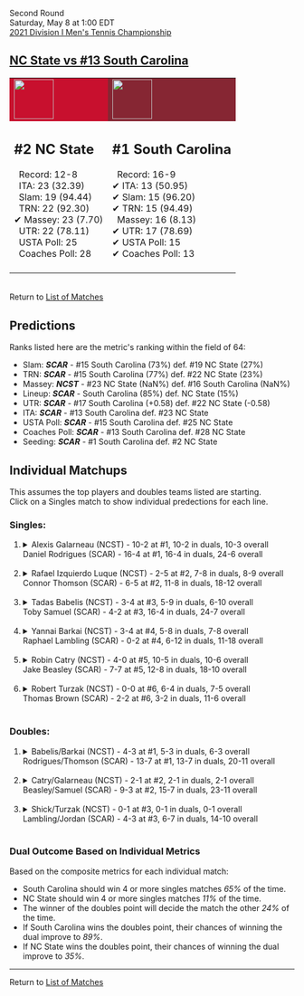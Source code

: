 Second Round  
Saturday, May 8 at 1:00 EDT  
[2021 Division I Men's Tennis Championship](../index.md)  
## [NC State vs #13 South Carolina](https://www.ncaa.com/game/5833408)  

<table><tr style="background-color: #d9d9d9 !important"><td style="background-color: #C8102E !important"><img src="https://www.ncaa.com/sites/default/files/images/logos/schools/n/north-carolina-st.70.png" width="70" height="70" /></td><td style="background-color: #862633 !important"><img src="https://www.ncaa.com/sites/default/files/images/logos/schools/s/south-carolina.70.png" width="70" height="70" /></td></tr><tr>
<td>  

<h2>#2 NC State</h2>  
&nbsp; Record: 12-8<br>  
&nbsp; ITA: 23 (32.39)<br>  
&nbsp; Slam: 19 (94.44)<br>  
&nbsp; TRN: 22 (92.30)<br>  
&#10004; Massey: 23 (7.70)<br>  
&nbsp; UTR: 22 (78.11)<br>  
&nbsp; USTA Poll: 25<br>  
&nbsp; Coaches Poll: 28<br>  
<br>  

</td>
<td>  

<h2>#1 South Carolina</h2>  
&nbsp; Record: 16-9<br>  
&#10004; ITA: 13 (50.95)<br>  
&#10004; Slam: 15 (96.20)<br>  
&#10004; TRN: 15 (94.49)<br>  
&nbsp; Massey: 16 (8.13)<br>  
&#10004; UTR: 17 (78.69)<br>  
&#10004; USTA Poll: 15<br>  
&#10004; Coaches Poll: 13<br>  
<br>  

</td>
</tr></table>  


<br>Return to [List of Matches](../index.md)  

## Predictions  

Ranks listed here are the metric's ranking within the field of 64:  
- Slam: ***SCAR*** - #15 South Carolina (73%) def. #19 NC State (27%)  
- TRN: ***SCAR*** - #15 South Carolina (77%) def. #22 NC State (23%)  
- Massey: ***NCST*** - #23 NC State (NaN%) def. #16 South Carolina (NaN%)  
- Lineup: ***SCAR*** - South Carolina (85%) def. NC State (15%)  
- UTR: ***SCAR*** - #17 South Carolina (+0.58) def. #22 NC State (-0.58)  
- ITA: ***SCAR*** - #13 South Carolina def. #23 NC State  
- USTA Poll: ***SCAR*** - #15 South Carolina def. #25 NC State  
- Coaches Poll: ***SCAR*** - #13 South Carolina def. #28 NC State  
- Seeding: ***SCAR*** - #1 South Carolina def. #2 NC State  

## Individual Matchups  
This assumes the top players and doubles teams listed are starting.  
Click on a Singles match to show individual predections for each line.  

### Singles:  

<ol>
<li><details>
<summary markdown="span">Alexis Galarneau (NCST) - 10-2 at #1, 10-2 in duals, 10-3 overall<br>Daniel Rodrigues (SCAR) - 16-4 at #1, 16-4 in duals, 24-6 overall</summary>
<h4>Predictions</h4><ul>
<li>Composite: <b><i>NCST</i></b> - Galarneau (55%) def. Rodrigues (45%)</li>  
<li>Slam: <b><i>SCAR</i></b> - Rodrigues (50%) def. Galarneau (50%)</li>  
<li>TRN: <b><i>SCAR</i></b> - Rodrigues (66%) def. Galarneau (34%)</li>  
<li>Massey: <b><i>NCST</i></b> - Galarneau (NaN%) def. Rodrigues (NaN%)</li>  
<li>UTR: <b><i>NCST</i></b> - Galarneau (83%) def. Rodrigues (17%)</li>  
<li>ITA: <b><i>SCAR</i></b> - Rodrigues (58.79) def. Galarneau (25.90)</li>  
</ul>
</details>&nbsp;</li>
<li><details>
<summary markdown="span">Rafael Izquierdo Luque (NCST) - 2-5 at #2, 7-8 in duals, 8-9 overall<br>Connor Thomson (SCAR) - 6-5 at #2, 11-8 in duals, 18-12 overall</summary>
<h4>Predictions</h4><ul>
<li>Composite: <b><i>SCAR</i></b> - Thomson (77%) def. Luque (23%)</li>  
<li>Slam: <b><i>SCAR</i></b> - Thomson (76%) def. Luque (24%)</li>  
<li>TRN: <b><i>SCAR</i></b> - Thomson (85%) def. Luque (15%)</li>  
<li>Massey: <b><i>NCST</i></b> - Luque (NaN%) def. Thomson (NaN%)</li>  
<li>UTR: <b><i>SCAR</i></b> - Thomson (70%) def. Luque (30%)</li>  
<li>ITA: <b><i>SCAR</i></b> - Thomson (28.97) def. Luque (6.91)</li>  
</ul>
</details>&nbsp;</li>
<li><details>
<summary markdown="span">Tadas Babelis (NCST) - 3-4 at #3, 5-9 in duals, 6-10 overall<br>Toby Samuel (SCAR) - 4-2 at #3, 16-4 in duals, 24-7 overall</summary>
<h4>Predictions</h4><ul>
<li>Composite: <b><i>SCAR</i></b> - Samuel (80%) def. Babelis (20%)</li>  
<li>Slam: <b><i>SCAR</i></b> - Samuel (71%) def. Babelis (29%)</li>  
<li>TRN: <b><i>SCAR</i></b> - Samuel (86%) def. Babelis (14%)</li>  
<li>Massey: <b><i>NCST</i></b> - Babelis (NaN%) def. Samuel (NaN%)</li>  
<li>UTR: <b><i>SCAR</i></b> - Samuel (83%) def. Babelis (17%)</li>  
<li>ITA: <b><i>SCAR</i></b> - Samuel (10.78) def. Babelis (2.63)</li>  
</ul>
</details>&nbsp;</li>
<li><details>
<summary markdown="span">Yannai Barkai (NCST) - 3-4 at #4, 5-8 in duals, 7-8 overall<br>Raphael Lambling (SCAR) - 0-2 at #4, 6-12 in duals, 11-18 overall</summary>
<h4>Predictions</h4><ul>
<li>Composite: <b><i>SCAR</i></b> - Lambling (77%) def. Barkai (23%)</li>  
<li>Slam: <b><i>SCAR</i></b> - Lambling (76%) def. Barkai (24%)</li>  
<li>TRN: <b><i>SCAR</i></b> - Lambling (76%) def. Barkai (24%)</li>  
<li>Massey: <b><i>NCST</i></b> - Barkai (NaN%) def. Lambling (NaN%)</li>  
<li>UTR: <b><i>SCAR</i></b> - Lambling (78%) def. Barkai (22%)</li>  
<li>ITA: <b><i>SCAR</i></b> - Lambling (15.34) def. Barkai (2.33)</li>  
</ul>
</details>&nbsp;</li>
<li><details>
<summary markdown="span">Robin Catry (NCST) - 4-0 at #5, 10-5 in duals, 10-6 overall<br>Jake Beasley (SCAR) - 7-7 at #5, 12-8 in duals, 18-10 overall</summary>
<h4>Predictions</h4><ul>
<li>Composite: <b><i>SCAR</i></b> - Beasley (56%) def. Catry (44%)</li>  
<li>Slam: <b><i>NCST</i></b> - Catry (56%) def. Beasley (44%)</li>  
<li>TRN: <b><i>SCAR</i></b> - Beasley (53%) def. Catry (47%)</li>  
<li>Massey: <b><i>NCST</i></b> - Catry (NaN%) def. Beasley (NaN%)</li>  
<li>UTR: <b><i>SCAR</i></b> - Beasley (70%) def. Catry (30%)</li>  
<li>ITA: <b><i>NCST</i></b> - Catry (3.10) def. Beasley (1.73)</li>  
</ul>
</details>&nbsp;</li>
<li><details>
<summary markdown="span">Robert Turzak (NCST) - 0-0 at #6, 6-4 in duals, 7-5 overall<br>Thomas Brown (SCAR) - 2-2 at #6, 3-2 in duals, 11-6 overall</summary>
<h4>Predictions</h4><ul>
<li>Composite: <b><i>SCAR</i></b> - Brown (52%) def. Turzak (48%)</li>  
<li>Slam: <b><i>SCAR</i></b> - Brown (62%) def. Turzak (38%)</li>  
<li>TRN: <b><i>SCAR</i></b> - Brown (61%) def. Turzak (39%)</li>  
<li>Massey: <b><i>NCST</i></b> - Turzak (NaN%) def. Brown (NaN%)</li>  
<li>UTR: <b><i>NCST</i></b> - Turzak (67%) def. Brown (33%)</li>  
<li>ITA: <b><i>SCAR</i></b> - Brown (2.19) def. Turzak (1.56)</li>  
</ul>
</details>&nbsp;</li>
</ol>

### Doubles:  

<ol>
<li><details>
<summary markdown="span">Babelis/Barkai (NCST) - 4-3 at #1, 5-3 in duals, 6-3 overall<br>Rodrigues/Thomson (SCAR) - 13-7 at #1, 13-7 in duals, 20-11 overall</summary>
<br>Sorry, we don't have any metrics for this match
</details>&nbsp;</li>
<li><details>
<summary markdown="span">Catry/Galarneau (NCST) - 2-1 at #2, 2-1 in duals, 2-1 overall<br>Beasley/Samuel (SCAR) - 9-3 at #2, 15-7 in duals, 23-11 overall</summary>
<br>Sorry, we don't have any metrics for this match
</details>&nbsp;</li>
<li><details>
<summary markdown="span">Shick/Turzak (NCST) - 0-1 at #3, 0-1 in duals, 0-1 overall<br>Lambling/Jordan (SCAR) - 4-3 at #3, 6-7 in duals, 14-10 overall</summary>
<br>Sorry, we don't have any metrics for this match
</details>&nbsp;</li>
</ol>

### Dual Outcome Based on Individual Metrics  
  
Based on the composite metrics for each individual match:  
- South Carolina should win 4 or more singles matches _65%_ of the time.  
- NC State should win 4 or more singles matches _11%_ of the time.  
- The winner of the doubles point will decide the match the other _24%_ of the time.  
- If South Carolina wins the doubles point, their chances of winning the dual improve to _89%_.  
- If NC State wins the doubles point, their chances of winning the dual improve to _35%_.  
  
------

Return to [List of Matches](../index.md)  
